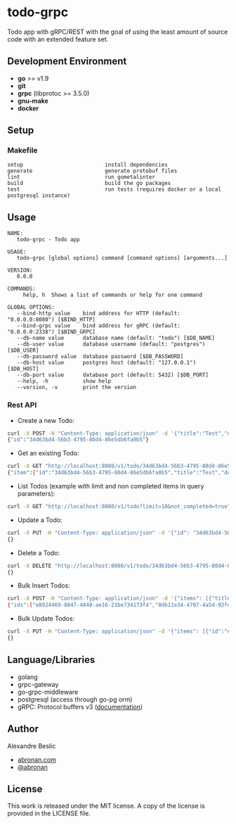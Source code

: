 # todo-grpc

Todo app with gRPC/REST with the goal of using the least amount of source code with an extended feature set.

## Development Environment

- **go** >= v1.9
- **git**
- **grpc** (libprotoc >= 3.5.0)
- **gnu-make**
- **docker**

## Setup

### Makefile

```text
setup                          install dependencies
generate                       generate protobuf files
lint                           run gometalinter
build                          build the go packages
test                           run tests (requires docker or a local postgresql instance)
```

## Usage

```text
NAME:
   todo-grpc - Todo app

USAGE:
   todo-grpc [global options] command [command options] [arguments...]

VERSION:
   0.0.0

COMMANDS:
     help, h  Shows a list of commands or help for one command

GLOBAL OPTIONS:
   --bind-http value    bind address for HTTP (default: "0.0.0.0:8080") [$BIND_HTTP]
   --bind-grpc value    bind address for gRPC (default: "0.0.0.0:2338") [$BIND_GRPC]
   --db-name value      database name (default: "todo") [$DB_NAME]
   --db-user value      database username (default: "postgres") [$DB_USER]
   --db-password value  database password [$DB_PASSWORD]
   --db-host value      postgres host (default: "127.0.0.1") [$DB_HOST]
   --db-port value      database port (default: 5432) [$DB_PORT]
   --help, -h           show help
   --version, -v        print the version
```

### Rest API

- Create a new Todo:

```bash
curl -X POST -H "Content-Type: application/json" -d '{"title":"Test","description":"Test"}' "http://localhost:8080/v1/todo"
{"id":"34d63bd4-56b3-4795-80d4-86e5db6fa0b5"}
```

- Get an existing Todo:

```bash
curl -X GET "http://localhost:8080/v1/todo/34d63bd4-56b3-4795-80d4-86e5db6fa0b5"
{"item":{"id":"34d63bd4-56b3-4795-80d4-86e5db6fa0b5","title":"Test","description":"Test","created_at":"2018-03-30T20:13:25.291887Z"}}
```

- List Todos (example with limit and non completed items in query parameters):

```bash
curl -X GET "http://localhost:8080/v1/todo?limit=10&not_completed=true"
```

- Update a Todo:

```bash
curl -X PUT -H "Content-Type: application/json" -d '{"id": "34d63bd4-56b3-4795-80d4-86e5db6fa0b5", "title":"TestBis", "description":"TestBis", "completed": true}' "http://localhost:8080/v1/todo"
{}
```

- Delete a Todo:

```bash
curl -X DELETE "http://localhost:8080/v1/todo/34d63bd4-56b3-4795-80d4-86e5db6fa0b5"
{}
```

- Bulk Insert Todos:

```bash
curl -X POST -H "Content-Type: application/json" -d '{"items": [{"title":"Todo_1","description":"Todo_1"},{"title":"Todo_2","description":"Todo_2"}]}' "http://localhost:8080/v1/todo/bulk"
{"ids":["e8924469-8847-4840-ae16-21be734173f4","0db11e34-4707-4a5d-92fe-f4952213d940"]}
```

- Bulk Update Todos:

```bash
curl -X PUT -H "Content-Type: application/json" -d '{"items": [{"id":"e94a6d0b-953b-4dad-aecb-318f183db4c7","title":"Todo_1","description":"Todo_1","completed":true},{"id":"d53daa2c-e6af-45ba-b192-3e1dc443b165","title":"Todo_2","description":"Todo_2","completed":true}]}' "http://localhost:8080/v1/todo/bulk"
{}
```

## Language/Libraries

- golang
- grpc-gateway
- go-grpc-middleware
- postgresql (access through go-pg orm)
- gRPC: Protocol buffers v3 ([documentation](https://developers.google.com/protocol-buffers/))

## Author

Alexandre Beslic

- [abronan.com](https://abronan.com)
- [@abronan](https://twitter.com/abronan)

## License

This work is released under the MIT license. A copy of the license is provided in the LICENSE file.

